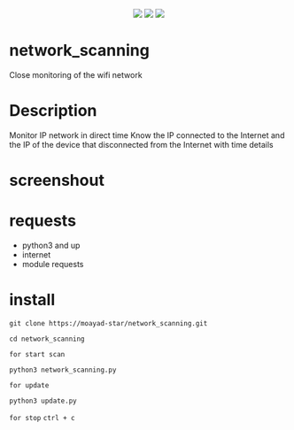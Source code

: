 <p align="center">
  <img src="https://img.shields.io/badge/Author-moayad--star-orange">
  <img src="https://img.shields.io/badge/Open%20Source-Yes-cyan?style=flat-square">
  <img src="https://img.shields.io/badge/Written%20In-Python-blue?style=flat-square">
</p>

# network_scanning

Close monitoring of the wifi network

# Description

Monitor IP network in direct time
Know the IP connected to the Internet and the IP of the device that disconnected from the Internet
with time details

# screenshout


# requests

* python3 and up
* internet
* module requests

# install

```
git clone https://moayad-star/network_scanning.git
```

```
cd network_scanning
```

`
for start scan
`

```
python3 network_scanning.py
```

`
for update
`

```
python3 update.py
```
`for stop` `ctrl + c`
